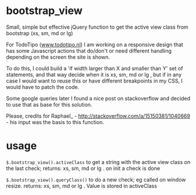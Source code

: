 bootstrap_view
==============

Small, simple but effective jQuery function to get the active view class from bootstrap (xs, sm, md or lg)

For TodoTipo (www.todotipo.nl) I am working on a responsive design that has some Javascript actions that do/don't or need different handling depending on the screen the site is shown.

To do this, I could build a 'if width larger than X and smaller than Y' set of statements, and that way decide when it is xs, sm, md or lg , but if in any case I would want to reuse this or have different breakpoints in my CSS, I would have to patch the code.

Some google queries later I found a nice post on stackoverflow and decided to use that as base for this solution.

Please, credits for Raphael_ - http://stackoverflow.com/a/15150381/1040669 - his input was the basis to this function.

usage
=====
```$.bootstrap_view().activeClass``` to get a string with the active view class on the last check; returns: xs, sm, md or lg . on init a check is done

```$.bootstrap_view().queryClass()``` to do a new check; eg called on window resize. returns: xs, sm, md or lg . Value is stored in activeClass
